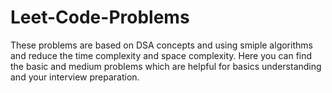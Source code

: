 # Leet-Code-Problems


These problems are based on DSA concepts and using smiple algorithms and reduce the time complexity and space complexity.
Here you can find the basic and medium problems which are helpful  for basics understanding and your interview preparation.
